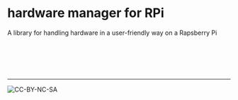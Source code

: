 # hardware manager for RPi

A library for handling hardware in a user-friendly way on a Rapsberry Pi

<br/>
<br/>
<br/>
<br/>

-------
![CC-BY-NC-SA](https://i.creativecommons.org/l/by-nc-sa/4.0/88x31.png)

